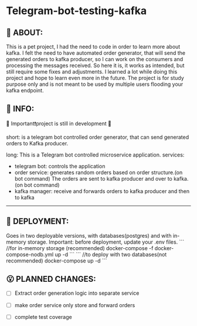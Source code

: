 # Telegram-bot-testing-kafka
<h2> 🐒 ABOUT: </h2>
This is a pet project, I had the need to code in order to learn more about kafka.
I felt the need to have automated order generator, that will send the generated orders to kafka producer, so I can work on the consumers and processing the messages received.
So here it is, it works as intended, but still require some fixes and adjustments.
I learned a lot while doing this project and hope to learn even more in the future.
The project is for study purpose only and is not meant to be used by multiple users flooding your kafka endpoint.

<h2> 🙈 INFO: </h2>
🔧 Important❗project is still in development 🔧

short: 
is a telegram bot controlled order generator, that can send generated orders to Kafka producer.

long:
This is a Telegram bot controlled microservice application.
services:
- telegram bot: controls the application 
- order service: generates random orders based on order structure.(on bot command)
The orders are sent to kafka producer and over to kafka.(on bot command)
- kafka manager: receive and forwards orders to kafka producer and then to kafka


---
<h2>🤖 DEPLOYMENT:</h2>
Goes in two deployable versions, with databases(postgres) and with in-memory storage.
Important: before deployment, update your .env files.
```
//for in-memory storage (recommended)
docker-compose -f docker-compose-nodb.yml up -d
```
```
//to deploy with two databases(not recommended)
docker-compose up -d
```
<h2> 😮 PLANNED CHANGES: </h2>

- [ ] Extract order generation logic into separate service
- [ ] make order service only store and forward orders
- [ ] complete test coverage 

